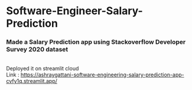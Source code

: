 # Software-Engineer-Salary-Prediction
### Made a Salary Prediction app using Stackoverflow Developer Survey 2020 dataset
<br>Deployed it on streamlit cloud 
<br>Link : https://ashraygattani-software-engineering-salary-prediction-app-cvfy1q.streamlit.app/
